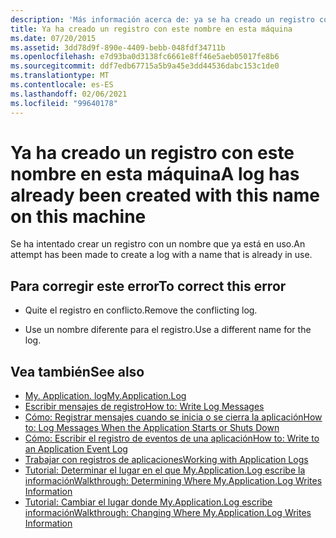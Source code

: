 ```yaml
---
description: 'Más información acerca de: ya se ha creado un registro con este nombre en este equipo'
title: Ya ha creado un registro con este nombre en esta máquina
ms.date: 07/20/2015
ms.assetid: 3dd78d9f-890e-4409-bebb-048fdf34711b
ms.openlocfilehash: e7d93ba0d3138fc6661e8ff46e5aeb05017fe8b6
ms.sourcegitcommit: ddf7edb67715a5b9a45e3dd44536dabc153c1de0
ms.translationtype: MT
ms.contentlocale: es-ES
ms.lasthandoff: 02/06/2021
ms.locfileid: "99640178"
---
```

# <a name="a-log-has-already-been-created-with-this-name-on-this-machine"></a><span data-ttu-id="a726a-103">Ya ha creado un registro con este nombre en esta máquina</span><span class="sxs-lookup"><span data-stu-id="a726a-103">A log has already been created with this name on this machine</span></span>

<span data-ttu-id="a726a-104">Se ha intentado crear un registro con un nombre que ya está en uso.</span><span class="sxs-lookup"><span data-stu-id="a726a-104">An attempt has been made to create a log with a name that is already in use.</span></span>  
  
## <a name="to-correct-this-error"></a><span data-ttu-id="a726a-105">Para corregir este error</span><span class="sxs-lookup"><span data-stu-id="a726a-105">To correct this error</span></span>  
  
- <span data-ttu-id="a726a-106">Quite el registro en conflicto.</span><span class="sxs-lookup"><span data-stu-id="a726a-106">Remove the conflicting log.</span></span>  
  
- <span data-ttu-id="a726a-107">Use un nombre diferente para el registro.</span><span class="sxs-lookup"><span data-stu-id="a726a-107">Use a different name for the log.</span></span>  
  
## <a name="see-also"></a><span data-ttu-id="a726a-108">Vea también</span><span class="sxs-lookup"><span data-stu-id="a726a-108">See also</span></span>

- [<span data-ttu-id="a726a-109">My. Application. log</span><span class="sxs-lookup"><span data-stu-id="a726a-109">My.Application.Log</span></span>](xref:Microsoft.VisualBasic.ApplicationServices.ApplicationBase.Log)
- [<span data-ttu-id="a726a-110">Escribir mensajes de registro</span><span class="sxs-lookup"><span data-stu-id="a726a-110">How to: Write Log Messages</span></span>](../developing-apps/programming/log-info/how-to-write-log-messages.md)
- [<span data-ttu-id="a726a-111">Cómo: Registrar mensajes cuando se inicia o se cierra la aplicación</span><span class="sxs-lookup"><span data-stu-id="a726a-111">How to: Log Messages When the Application Starts or Shuts Down</span></span>](../developing-apps/programming/log-info/how-to-log-messages-when-the-application-starts-or-shuts-down.md)
- [<span data-ttu-id="a726a-112">Cómo: Escribir el registro de eventos de una aplicación</span><span class="sxs-lookup"><span data-stu-id="a726a-112">How to: Write to an Application Event Log</span></span>](../developing-apps/programming/log-info/how-to-write-to-an-application-event-log.md)
- [<span data-ttu-id="a726a-113">Trabajar con registros de aplicaciones</span><span class="sxs-lookup"><span data-stu-id="a726a-113">Working with Application Logs</span></span>](../developing-apps/programming/log-info/working-with-application-logs.md)
- [<span data-ttu-id="a726a-114">Tutorial: Determinar el lugar en el que My.Application.Log escribe la información</span><span class="sxs-lookup"><span data-stu-id="a726a-114">Walkthrough: Determining Where My.Application.Log Writes Information</span></span>](../developing-apps/programming/log-info/walkthrough-determining-where-my-application-log-writes-information.md)
- [<span data-ttu-id="a726a-115">Tutorial: Cambiar el lugar donde My.Application.Log escribe información</span><span class="sxs-lookup"><span data-stu-id="a726a-115">Walkthrough: Changing Where My.Application.Log Writes Information</span></span>](../developing-apps/programming/log-info/walkthrough-changing-where-my-application-log-writes-information.md)
